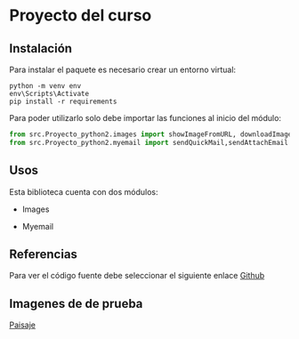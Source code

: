 # Proyecto del curso

## Instalación

Para instalar el paquete es necesario crear un entorno virtual:

```
python -m venv env
env\Scripts\Activate
pip install -r requirements
```

Para poder utilizarlo solo debe importar las funciones al inicio del módulo:

```python
from src.Proyecto_python2.images import showImageFromURL, downloadImageFromUrl,grayScaleImage
from src.Proyecto_python2.myemail import sendQuickMail,sendAttachEmail
```


## Usos

Esta biblioteca cuenta con dos módulos:
* Images

* Myemail

## Referencias

Para ver el código fuente debe seleccionar el siguiente enlace [Github](https://github.com/sary1202/Proyecto)

## Imagenes de de prueba

[Paisaje](https://media.istockphoto.com/id/877356936/es/foto/campo-de-flor-girasol.jpg?s=612x612&w=0&k=20&c=9zBQUG1WPytSqEQYA3GokP0fyzPB3zyMMELwpfyQ8_w=)